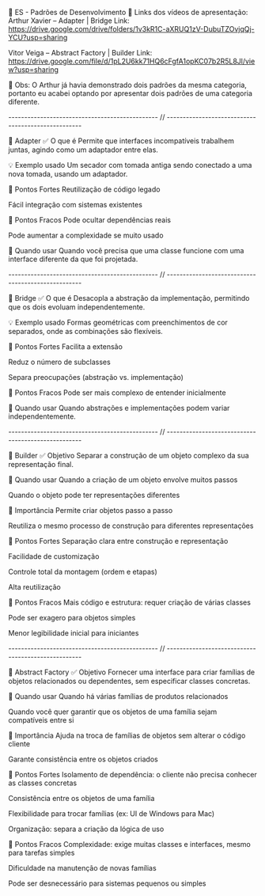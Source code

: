 ﻿📘 ES - Padrões de Desenvolvimento
🎥 Links dos vídeos de apresentação:
Arthur Xavier – Adapter | Bridge
Link: https://drive.google.com/drive/folders/1v3kR1C-aXRUQ1zV-DubuTZOvjqQj-YCU?usp=sharing

Vitor Veiga – Abstract Factory | Builder
Link: https://drive.google.com/file/d/1pL2U6kk71HQ6cFgfA1opKC07b2R5L8Jl/view?usp=sharing

📌 Obs: O Arthur já havia demonstrado dois padrões da mesma categoria, portanto eu acabei optando por apresentar dois padrões de uma categoria diferente.

----------------------------------------------- // ---------------------------------------------------

🔌 Adapter
✅ O que é
Permite que interfaces incompatíveis trabalhem juntas, agindo como um adaptador entre elas.

💡 Exemplo usado
Um secador com tomada antiga sendo conectado a uma nova tomada, usando um adaptador.

🔷 Pontos Fortes
Reutilização de código legado

Fácil integração com sistemas existentes

🔻 Pontos Fracos
Pode ocultar dependências reais

Pode aumentar a complexidade se muito usado

📍 Quando usar
Quando você precisa que uma classe funcione com uma interface diferente da que foi projetada.

----------------------------------------------- // ---------------------------------------------------

🌉 Bridge
✅ O que é
Desacopla a abstração da implementação, permitindo que os dois evoluam independentemente.

💡 Exemplo usado
Formas geométricas com preenchimentos de cor separados, onde as combinações são flexíveis.

🔷 Pontos Fortes
Facilita a extensão

Reduz o número de subclasses

Separa preocupações (abstração vs. implementação)

🔻 Pontos Fracos
Pode ser mais complexo de entender inicialmente

📍 Quando usar
Quando abstrações e implementações podem variar independentemente.

----------------------------------------------- // ---------------------------------------------------

🔨 Builder
✅ Objetivo
Separar a construção de um objeto complexo da sua representação final.

📍 Quando usar
Quando a criação de um objeto envolve muitos passos

Quando o objeto pode ter representações diferentes

🎯 Importância
Permite criar objetos passo a passo

Reutiliza o mesmo processo de construção para diferentes representações

🔷 Pontos Fortes
Separação clara entre construção e representação

Facilidade de customização

Controle total da montagem (ordem e etapas)

Alta reutilização

🔻 Pontos Fracos
Mais código e estrutura: requer criação de várias classes

Pode ser exagero para objetos simples

Menor legibilidade inicial para iniciantes

----------------------------------------------- // ---------------------------------------------------

🧰 Abstract Factory
✅ Objetivo
Fornecer uma interface para criar famílias de objetos relacionados ou dependentes, sem especificar classes concretas.

📍 Quando usar
Quando há várias famílias de produtos relacionados

Quando você quer garantir que os objetos de uma família sejam compatíveis entre si

🎯 Importância
Ajuda na troca de famílias de objetos sem alterar o código cliente

Garante consistência entre os objetos criados

🔷 Pontos Fortes
Isolamento de dependência: o cliente não precisa conhecer as classes concretas

Consistência entre os objetos de uma família

Flexibilidade para trocar famílias (ex: UI de Windows para Mac)

Organização: separa a criação da lógica de uso

🔻 Pontos Fracos
Complexidade: exige muitas classes e interfaces, mesmo para tarefas simples

Dificuldade na manutenção de novas famílias

Pode ser desnecessário para sistemas pequenos ou simples
